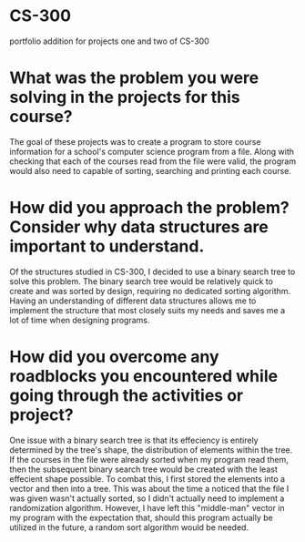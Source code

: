 # CS-300
portfolio addition for projects one and two of CS-300

# What was the problem you were solving in the projects for this course?
The goal of these projects was to create a program to store course information for a school's computer science program from a file. Along with checking that each of the courses read from the file were valid, the program would also need to capable of sorting, searching and printing each course.

# How did you approach the problem? Consider why data structures are important to understand.
Of the structures studied in CS-300, I decided to use a binary search tree to solve this problem. The binary search tree would be relatively quick to create and was sorted by design, requiring no dedicated sorting algorithm. Having an understanding of different data structures allows me to implement the structure that most closely suits my needs and saves me a lot of time when designing programs.

# How did you overcome any roadblocks you encountered while going through the activities or project?
One issue with a binary search tree is that its effeciency is entirely determined by the tree's shape, the distribution of elements within the tree. If the courses in the file were already sorted when my program read them, then the subsequent binary search tree would be created with the least effecient shape possible. To combat this, I first stored the elements into a vector and then into a tree. This was about the time a noticed that the file I was given wasn't actually sorted, so I didn't actually need to implement a randomization algorithm. However, I have left this "middle-man" vector in my program with the expectation that, should this program actually be utilized in the future, a random sort algorithm would be needed.

# 
